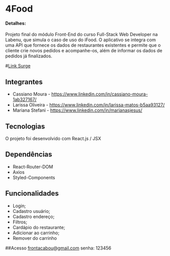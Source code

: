 # 4Food 
 #### Detalhes:
 Projeto final do módulo Front-End do curso Full-Stack Web Developer na Labenu, que simula o caso de uso do iFood. O aplicativo se integra com uma API que fornece os dados de restaurantes existentes e permite que o cliente crie novos pedidos e acompanhe-os, além de informar os dados de pedidos já finalizados.
 
 #[Link Surge ](https://scared-brush.surge.sh/)

## Integrantes      
- Cassiano Moura - https://www.linkedin.com/in/cassiano-moura-1ab327167/
- Larissa Oliveira - https://www.linkedin.com/in/larissa-matos-b5aa93127/
- Mariana Stefani - https://www.linkedin.com/in/marianasjesus/



## Tecnologias

O projeto foi desenvolvido com React.js / JSX

  ## Dependências 
 - React-Router-DOM
 - Axios
 - Styled-Components
  

## Funcionalidades

- Login;
- Cadastro usuário;
- Cadastro endereço;
- Filtros;
- Cardápio do restaurante;
- Adicionar ao carrinho;
- Remover do carrinho

##Acesso 
frontacabou@gmail.com
senha: 123456
